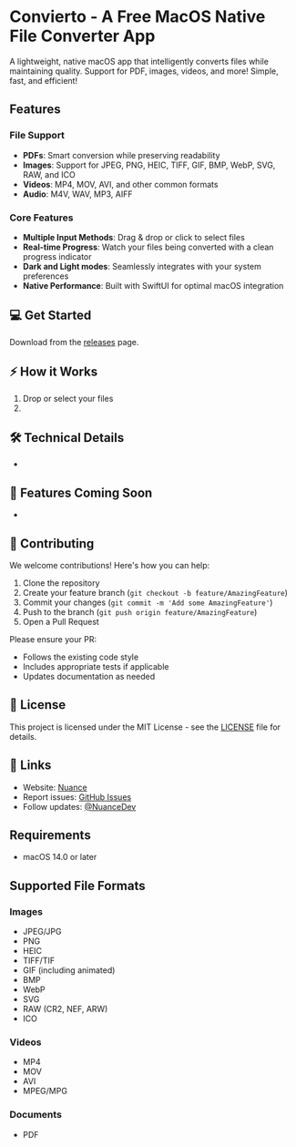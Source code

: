 # Convierto - A Free MacOS Native File Converter App

A lightweight, native macOS app that intelligently converts files while maintaining quality. Support for PDF, images, videos, and more! Simple, fast, and efficient!

## Features

### File Support

- **PDFs**: Smart conversion while preserving readability
- **Images**: Support for JPEG, PNG, HEIC, TIFF, GIF, BMP, WebP, SVG, RAW, and ICO
- **Videos**: MP4, MOV, AVI, and other common formats
- **Audio**: M4V, WAV, MP3, AIFF

### Core Features

- **Multiple Input Methods**: Drag & drop or click to select files
- **Real-time Progress**: Watch your files being converted with a clean progress indicator
- **Dark and Light modes**: Seamlessly integrates with your system preferences
- **Native Performance**: Built with SwiftUI for optimal macOS integration

## 💻 Get Started

Download from the [releases](https://github.com/nuance-dev/Convierto/releases/) page.

## ⚡️ How it Works

1. Drop or select your files
2.

## 🛠 Technical Details

-

## 🔮 Features Coming Soon

-

## 🤝 Contributing

We welcome contributions! Here's how you can help:

1. Clone the repository
2. Create your feature branch (`git checkout -b feature/AmazingFeature`)
3. Commit your changes (`git commit -m 'Add some AmazingFeature'`)
4. Push to the branch (`git push origin feature/AmazingFeature`)
5. Open a Pull Request

Please ensure your PR:

- Follows the existing code style
- Includes appropriate tests if applicable
- Updates documentation as needed

## 📝 License

This project is licensed under the MIT License - see the [LICENSE](LICENSE) file for details.

## 🔗 Links

- Website: [Nuance](https://nuanc.me)
- Report issues: [GitHub Issues](https://github.com/nuance-dev/Convierto/issues)
- Follow updates: [@NuanceDev](https://twitter.com/Nuancedev)

## Requirements

- macOS 14.0 or later

## Supported File Formats

### Images

- JPEG/JPG
- PNG
- HEIC
- TIFF/TIF
- GIF (including animated)
- BMP
- WebP
- SVG
- RAW (CR2, NEF, ARW)
- ICO

### Videos

- MP4
- MOV
- AVI
- MPEG/MPG

### Documents

- PDF
